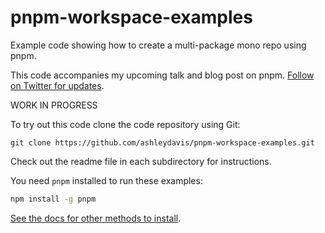# pnpm-workspace-examples

Example code showing how to create a multi-package mono repo using pnpm.

This code accompanies my upcoming talk and blog post on pnpm. [Follow on Twitter for updates](https://twitter.com/codecapers).

WORK IN PROGRESS

To try out this code clone the code repository using Git:

```
git clone https://github.com/ashleydavis/pnpm-workspace-examples.git
```

Check out the readme file in each subdirectory for instructions.

You need `pnpm` installed to run these examples:

```bash
npm install -g pnpm
```

[See the docs for other methods to install](https://pnpm.io/installation).